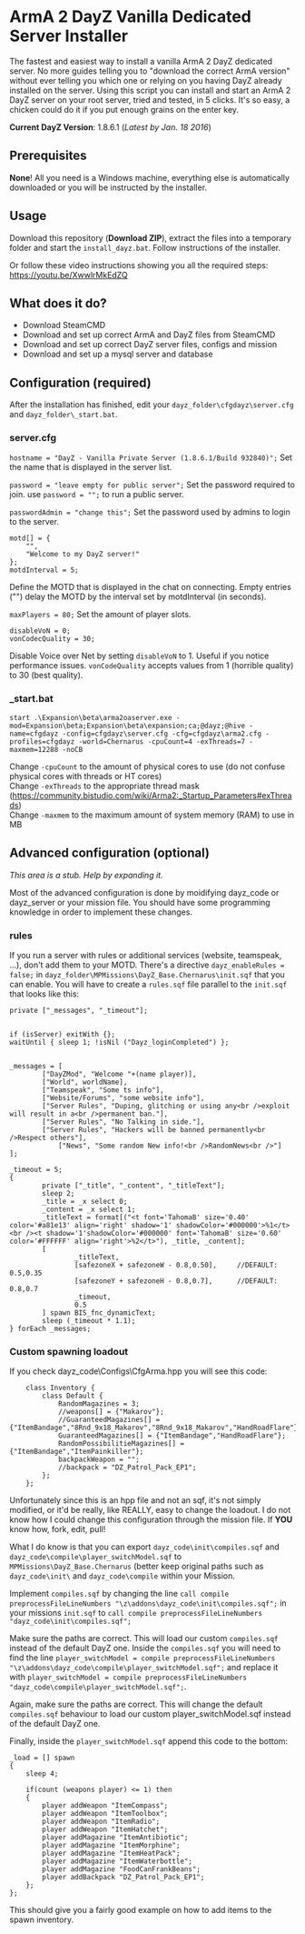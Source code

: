 # ArmA 2 DayZ Vanilla Dedicated Server Installer
The fastest and easiest way to install a vanilla ArmA 2 DayZ dedicated server. No more guides telling you to "download the correct ArmA version" without ever telling you which one or relying on you having DayZ already installed on the server.
Using this script you can install and start an ArmA 2 DayZ server on your root server, tried and tested, in 5 clicks. It's so easy, a chicken could do it if you put enough grains on the enter key.

**Current DayZ Version**: 1.8.6.1 (*Latest by Jan. 18 2016*)

## Prerequisites
**None**! All you need is a Windows machine, everything else is automatically downloaded or you will be instructed by the installer.

## Usage
Download this repository (**Download ZIP**), extract the files into a temporary folder and start the `install_dayz.bat`. Follow instructions of the installer.

Or follow these video instructions showing you all the required steps:
https://youtu.be/XwwlrMkEdZQ

## What does it do?
- Download SteamCMD
- Download and set up correct ArmA and DayZ files from SteamCMD
- Download and set up correct DayZ server files, configs and mission
- Download and set up a mysql server and database

## Configuration (required)
After the installation has finished, edit your `dayz_folder\cfgdayz\server.cfg` and `dayz_folder\_start.bat`.

### server.cfg
`hostname = "DayZ - Vanilla Private Server (1.8.6.1/Build 932840)";`
Set the name that is displayed in the server list.

`password = "leave empty for public server";`
Set the password required to join. use `password = "";` to run a public server.

`passwordAdmin = "change this";`
Set the password used by admins to login to the server.  

```
motd[] = {
	"",
	"Welcome to my DayZ server!"
};
motdInterval = 5;
```
Define the MOTD that is displayed in the chat on connecting. Empty entries ("") delay the MOTD by the interval set by motdInterval (in seconds).

`maxPlayers = 80;`
Set the amount of player slots.

```
disableVoN = 0;
vonCodecQuality = 30;
```
Disable Voice over Net by setting `disableVoN` to 1. Useful if you notice performance issues. `vonCodeQuality` accepts values from 1 (horrible quality) to 30 (best quality).
### _start.bat
`start .\Expansion\beta\arma2oaserver.exe -mod=Expansion\beta;Expansion\beta\expansion;ca;@dayz;@hive -name=cfgdayz -config=cfgdayz\server.cfg -cfg=cfgdayz\arma2.cfg -profiles=cfgdayz -world=Chernarus -cpuCount=4 -exThreads=7 -maxmem=12288 -noCB`

Change `-cpuCount` to the amount of physical cores to use (do not confuse physical cores with threads or HT cores)  
Change `-exThreads` to the appropriate thread mask (https://community.bistudio.com/wiki/Arma2:_Startup_Parameters#exThreads)  
Change `-maxmem` to the maximum amount of system memory (RAM) to use in MB

## Advanced configuration (optional)
*This area is a stub. Help by expanding it.*

Most of the advanced configuration is done by moidifying dayz_code or dayz_server or your mission file. You should have some programming knowledge in order to implement these changes.
### rules
If you run a server with rules or additional services (website, teamspeak, ...), don't add them to your MOTD. There's a directive `dayz_enableRules = false;` in `dayz_folder\MPMissions\DayZ_Base.Chernarus\init.sqf` that you can enable. You will have to create a `rules.sqf` file parallel to the `init.sqf` that looks like this:
```
private ["_messages", "_timeout"];


if (isServer) exitWith {};
waitUntil { sleep 1; !isNil ("Dayz_loginCompleted") };


_messages = [
        ["DayZMod", "Welcome "+(name player)],
        ["World", worldName],
        ["Teamspeak", "Some ts info"],
        ["Website/Forums", "some website info"],
        ["Server Rules", "Duping, glitching or using any<br />exploit will result in a<br />permanent ban."],
        ["Server Rules", "No Talking in side."],
        ["Server Rules", "Hackers will be banned permanently<br />Respect others"],
		    ["News", "Some random New info!<br />RandomNews<br />"]
];
 
_timeout = 5;
{
        private ["_title", "_content", "_titleText"];
        sleep 2;
        _title = _x select 0;
        _content = _x select 1;
        _titleText = format[("<t font='TahomaB' size='0.40' color='#a81e13' align='right' shadow='1' shadowColor='#000000'>%1</t><br /><t shadow='1'shadowColor='#000000' font='TahomaB' size='0.60' color='#FFFFFF' align='right'>%2</t>"), _title, _content];
        [
                _titleText,
                [safezoneX + safezoneW - 0.8,0.50],     //DEFAULT: 0.5,0.35
                [safezoneY + safezoneH - 0.8,0.7],      //DEFAULT: 0.8,0.7
                _timeout,
                0.5
        ] spawn BIS_fnc_dynamicText;
        sleep (_timeout * 1.1);
} forEach _messages;
```
### Custom spawning loadout
If you check dayz_code\Configs\CfgArma.hpp you will see this code:
```
	class Inventory {
		class Default {
			RandomMagazines = 3;
			//weapons[] = {"Makarov"};
			//GuaranteedMagazines[] = {"ItemBandage","8Rnd_9x18_Makarov","8Rnd_9x18_Makarov","HandRoadFlare"};
			GuaranteedMagazines[] = {"ItemBandage","HandRoadFlare"};
			RandomPossibilitieMagazines[] = {"ItemBandage","ItemPainkiller"};
			backpackWeapon = "";
			//backpack = "DZ_Patrol_Pack_EP1";
		};
	};
```
Unfortunately since this is an hpp file and not an sqf, it's not simply modified, or it'd be really, like REALLY, easy to change the loadout. I do not know how I could change this configuration through the mission file. If **YOU** know how, fork, edit, pull!

What I do know is that you can export `dayz_code\init\compiles.sqf` and `dayz_code\compile\player_switchModel.sqf` to `MPMissions\DayZ_Base.Chernarus` (better keep original paths such as `dayz_code\init\` and `dayz_code\compile` within your Mission.

Implement `compiles.sqf` by changing the line `call compile preprocessFileLineNumbers "\z\addons\dayz_code\init\compiles.sqf";` in your missions `init.sqf` to `call compile preprocessFileLineNumbers "dayz_code\init\compiles.sqf";`

Make sure the paths are correct. This will load our custom `compiles.sqf` instead of the default DayZ one.
Inside the `compiles.sqf` you will need to find the line `player_switchModel = compile preprocessFileLineNumbers "\z\addons\dayz_code\compile\player_switchModel.sqf";` and replace it with `player_switchModel = compile preprocessFileLineNumbers "dayz_code\compile\player_switchModel.sqf";`.

Again, make sure the paths are correct. This will change the default `compiles.sqf` behaviour to load our custom player_switchModel.sqf instead of the default DayZ one.

Finally, inside the `player_switchModel.sqf` append this code to the bottom:
```
_load = [] spawn
{
	sleep 4;

	if(count (weapons player) <= 1) then
	{
		player addWeapon "ItemCompass";
		player addWeapon "ItemToolbox";
		player addWeapon "ItemRadio";
		player addWeapon "ItemHatchet";
		player addMagazine "ItemAntibiotic";
		player addMagazine "ItemMorphine";
		player addMagazine "ItemHeatPack";
		player addMagazine "ItemWaterbottle";
		player addMagazine "FoodCanFrankBeans";
		player addBackpack "DZ_Patrol_Pack_EP1";
	};
};
```
This should give you a fairly good example on how to add items to the spawn inventory.
